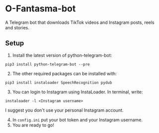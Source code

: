 # O-Fantasma-bot
A Telegram bot that downloads TikTok videos and Instagram posts, reels and stories.

## Setup
1. Install the latest version of python-telegram-bot:
```
pip3 install python-telegram-bot --pre
```

2. The other required packages can be installed with:
```
pip3 install instaloader SpeechRecognition pydub
```

3. You can login to Instagram using InstaLoader. In terminal, write:
```
instaloader -l <Instagram username>
```
I suggest you don't use your personal Instagram account.

4. In `config.ini` put your bot token and your Instagram username.
5. You are ready to go!
